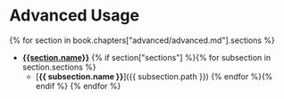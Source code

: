 # Advanced Usage

{% for section in book.chapters["advanced/advanced.md"].sections %}
* [**{{section.name}}**](../{{section.path}})
{% if section["sections"] %}{% for subsection in section.sections %}
  * [**{{ subsection.name }}**]({{ subsection.path }})
{% endfor %}{% endif %}
{% endfor %}


